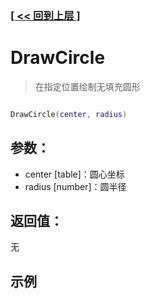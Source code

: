 ### [[ << 回到上层 ]](index.md)

# DrawCircle

> 在指定位置绘制无填充圆形

```lua

DrawCircle(center, radius)

```

## 参数：

+ center [table]：圆心坐标
+ radius [number]：圆半径

## 返回值：

无

## 示例

```lua

```